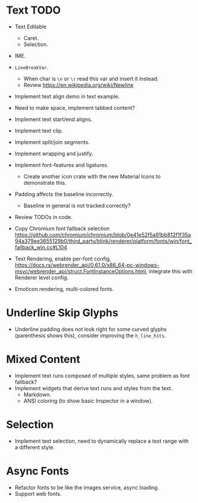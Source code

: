 # Text TODO

* Text Editable
    - Caret.
    - Selection.
* IME.
* `LineBreakVar`.
    - When char is `\n` or `\r` read this var and insert it instead. 
    - Review https://en.wikipedia.org/wiki/Newline

* Implement text align demo in text example.
 - Need to make space, implement tabbed content?
* Implement text start/end aligns.
* Implement text clip.
* Implement split/join segments.
* Implement wrapping and justify.
* Implement font-features and ligatures.
    - Create another icon crate with the new Material Icons to demonstrate this.
* Padding affects the baseline incorrectly.
    - Baseline in general is not tracked correctly?
* Review TODOs in code.
* Copy Chromium font fallback selection https://github.com/chromium/chromium/blob/0e41e52f5a91bb812f1f35a94a379ee3655129b0/third_party/blink/renderer/platform/fonts/win/font_fallback_win.cc#L104

* Text Rendering, enable per-font config, https://docs.rs/webrender_api/0.61.0/x86_64-pc-windows-msvc/webrender_api/struct.FontInstanceOptions.html, integrate this with Renderer level config.
* Emoticon rendering, multi-colored fonts.

# Underline Skip Glyphs

* Underline padding does not look right for some curved glyphs (parenthesis shows this), consider improving the `h_line_hits`.

# Mixed Content

* Implement text runs composed of multiple styles, same problem as font fallback?
* Implement widgets that derive text runs and styles from the text.
    - Markdown.
    - ANSI coloring (to show basic Inspector in a window).

# Selection

* Implement text selection, need to dynamically replace a text range with a different style.

# Async Fonts

* Refactor fonts to be like the images service, async loading.
* Support web fonts.